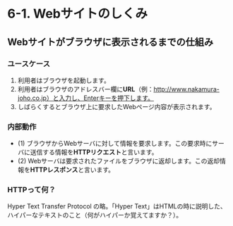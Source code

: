 # 6-1. Webサイトのしくみ
## Webサイトがブラウザに表示されるまでの仕組み
### ユースケース
1. 利用者はブラウザを起動します。
2. 利用者はブラウザのアドレスバー欄に**URL**（例：http://www.nakamura-joho.co.jp）と入力し、Enterキーを押下します。
3. しばらくするとブラウザ上に要求したWebページ内容が表示されます。

### 内部動作
- (1) ブラウザからWebサーバに対して情報を要求します。この要求時にサーバに送信する情報を**HTTPリクエスト**と言います。
- (2) Webサーバは要求されたファイルをブラウザに返却します。この返却情報を**HTTPレスポンス**と言います。


### HTTPって何？
Hyper Text Transfer Protocol の略。「Hyper Text」はHTMLの時に説明した、ハイパーなテキストのこと（何がハイパーか覚えてますか？）。

